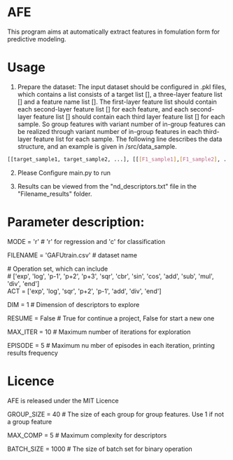 # AFE

This program aims at automatically extract features in fomulation form for predictive modeling.

# Usage

1. Prepare the dataset: The input dataset should be configured in .pkl files, which contains a list consists of a target list [], a three-layer feature list [] and a feature name list []. The first-layer feature list should contain each second-layer feature list [] for each feature, and each second-layer feature list [] should contain each third layer feature list [] for each sample. So group features with variant number of in-group features can be realized through variant number of in-group features in each third-layer feature list for each sample. The following line describes the data structure, and an example is given in /src/data_sample.
```bash
[[target_sample1, target_sample2, ...], [[[F1_sample1],[F1_sample2], ...],[[F2_sample1],[F2_sample2], ...], [F1_name, F2_name, ...]]
```
2. Please Configure main.py to run

3. Results can be viewed from the "nd_descriptors.txt" file in the "Filename_results" folder.

# Parameter description:

MODE = 'r'  # 'r' for regression and 'c' for classification  
  
FILENAME = 'GAFUtrain.csv'  # dataset name  
  
\# Operation set, which can include  
\# ['exp', 'log', 'p-1', 'p+2', 'p+3', 'sqr', 'cbr', 'sin', 'cos', 'add', 'sub', 'mul', 'div', 'end']  
ACT = ['exp', 'log', 'sqr', 'p+2', 'p-1', 'add', 'div', 'end']  
  
DIM = 1  # Dimension of descriptors to explore  
  
RESUME = False  # True for continue a project, False for start a new one  
  
MAX_ITER = 10  # Maximum number of iterations for exploration  
  
EPISODE = 5  # Maximum nu mber of episodes in each iteration, printing results frequency  

# Licence

AFE is released under the MIT Licence
  
GROUP_SIZE = 40  # The size of each group for group features. Use 1 if not a group feature  
  
MAX_COMP = 5  # Maximum complexity for descriptors  
  
BATCH_SIZE = 1000  # The size of batch set for binary operation  

